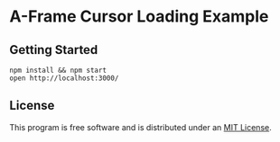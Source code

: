 # A-Frame Cursor Loading Example

## Getting Started

    npm install && npm start
    open http://localhost:3000/

## License

This program is free software and is distributed under an [MIT License](LICENSE).
